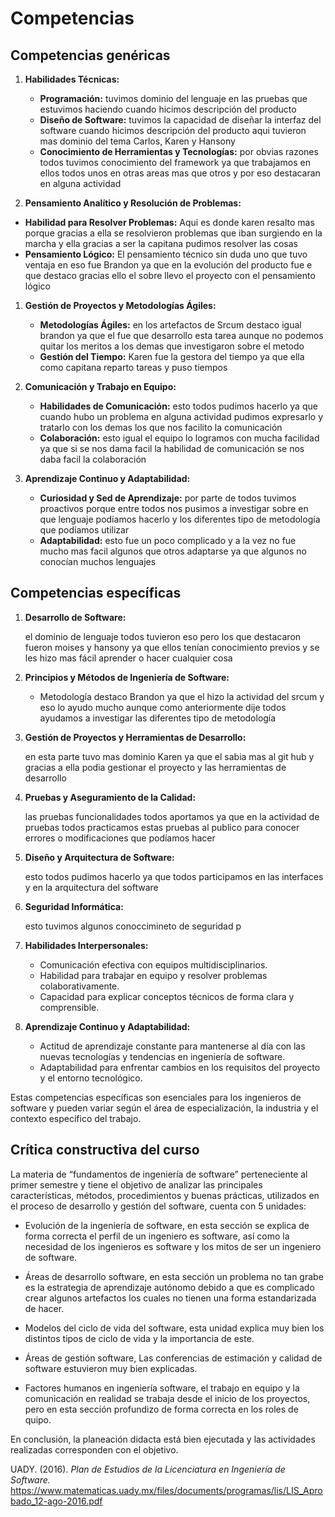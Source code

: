 <h1 id="competencias">Competencias</h1>

## Competencias genéricas


1.  **Habilidades Técnicas:**
    
    -   **Programación:** tuvimos dominio del lenguaje en las pruebas que estuvimos haciendo cuando hicimos descripción del producto
    -   **Diseño de Software:** tuvimos la capacidad de diseñar la interfaz del software cuando hicimos descripción del producto aqui tuvieron mas dominio del tema Carlos, Karen y Hansony
    -   **Conocimiento de Herramientas y Tecnologías:** por obvias razones todos tuvimos conocimiento del framework ya que trabajamos en ellos todos unos en otras areas mas que otros y por eso destacaran en alguna actividad
  

  2.   **Pensamiento Analítico y Resolución de Problemas:**
-   **Habilidad para Resolver Problemas:** Aqui es donde karen resalto mas porque gracias a ella se resolvieron problemas que iban  surgiendo en la marcha y ella gracias a ser la capitana pudimos resolver las cosas
-  **Pensamiento Lógico:** El pensamiento técnico sin duda  uno que tuvo ventaja en eso fue Brandon ya que en la evolución del producto fue e que destaco gracias ello el sobre llevo el proyecto con el pensamiento lógico
1.  **Gestión de Proyectos y Metodologías Ágiles:**
    
    -   **Metodologías Ágiles:** en los artefactos de Srcum destaco igual brandon ya que el fue que desarrollo esta tarea aunque no podemos quitar los meritos a los demas que investigaron sobre el metodo
    -   **Gestión del Tiempo:** Karen fue la gestora del tiempo ya que ella como capitana reparto tareas y puso tiempos
2.  **Comunicación y Trabajo en Equipo:**
    
    -   **Habilidades de Comunicación:** esto todos pudimos hacerlo ya que cuando hubo un problema en alguna actividad pudimos expresarlo y tratarlo con los demas los que nos facilito la comunicación
    -   **Colaboración:** esto igual el equipo lo logramos con mucha facilidad ya que si se nos dama facil la habilidad de comunicación se nos daba facil la colaboración
3.  **Aprendizaje Continuo y Adaptabilidad:**
    
    -   **Curiosidad y Sed de Aprendizaje:** por parte de todos tuvimos proactivos porque entre todos nos pusimos a investigar sobre en que lenguaje podíamos hacerlo y los diferentes tipo de metodología que podíamos utilizar
    -   **Adaptabilidad:** esto fue un poco complicado y a la vez no fue mucho mas facil algunos que otros adaptarse ya que algunos no conocían muchos lenguajes

## Competencias específicas

1.  **Desarrollo de Software:**
    
    el dominio de lenguaje todos tuvieron eso pero los que destacaron fueron moises y hansony ya que ellos tenían conocimiento previos y se les hizo mas fácil aprender o hacer cualquier cosa
2.  **Principios y Métodos de Ingeniería de Software:**
    
    -   Metodología destaco Brandon ya que el hizo la actividad del srcum y eso lo ayudo mucho aunque como anteriormente dije todos ayudamos a investigar las diferentes tipo de metodología
3.  **Gestión de Proyectos y Herramientas de Desarrollo:**
    
    en esta parte tuvo mas dominio Karen ya que el sabia mas al git hub y gracias a ella podia gestionar el proyecto y las herramientas de desarrollo 
4.  **Pruebas y Aseguramiento de la Calidad:**
    
    las pruebas funcionalidades todos aportamos ya que en la actividad de pruebas todos practicamos estas pruebas al publico para conocer errores o modificaciones que podíamos hacer
5.  **Diseño y Arquitectura de Software:**
    
    esto todos pudimos hacerlo ya que todos participamos en las interfaces y  en la arquitectura del software 
6.  **Seguridad Informática:**
    
    esto tuvimos algunos conoccimineto de seguridad p
7.  **Habilidades Interpersonales:**
    
    -   Comunicación efectiva con equipos multidisciplinarios.
    -   Habilidad para trabajar en equipo y resolver problemas colaborativamente.
    -   Capacidad para explicar conceptos técnicos de forma clara y comprensible.
8.  **Aprendizaje Continuo y Adaptabilidad:**
    
    -   Actitud de aprendizaje constante para mantenerse al día con las nuevas tecnologías y tendencias en ingeniería de software.
    -   Adaptabilidad para enfrentar cambios en los requisitos del proyecto y el entorno tecnológico.

Estas competencias específicas son esenciales para los ingenieros de software y pueden variar según el área de especialización, la industria y el contexto específico del trabajo.

## Crítica constructiva del curso
La materia de “fundamentos de ingeniería de software” perteneciente al primer semestre y tiene el objetivo de analizar las principales características, métodos, procedimientos y buenas prácticas, utilizados en el proceso de desarrollo y gestión del software, cuenta con 5 unidades: 

- Evolución de la ingeniería de software, en esta sección se explica de forma correcta el perfil de un ingeniero es software, así como la necesidad de los ingenieros es software y los mitos de ser un ingeniero de software. 

- Áreas de desarrollo software, en esta sección un problema no tan grabe es la estrategia de aprendizaje autónomo debido a que es complicado crear algunos artefactos los cuales no tienen una forma estandarizada de hacer. 

- Modelos del ciclo de vida del software, esta unidad explica muy bien los distintos tipos de ciclo de vida y la importancia de este. 

- Áreas de gestión software, Las conferencias de estimación y calidad de software estuvieron muy bien explicadas. 

- Factores humanos en ingeniería software, el trabajo en equipo y la comunicación en realidad se trabaja desde el inicio de los proyectos, pero en esta sección profundizo de forma correcta en los roles de quipo. 

En conclusión, la planeación didacta está bien ejecutada y las actividades realizadas corresponden con el objetivo. 





UADY. (2016). *Plan de Estudios de la Licenciatura en Ingeniería de Software.* https://www.matematicas.uady.mx/files/documents/programas/lis/LIS_Aprobado_12-ago-2016.pdf
<!--stackedit_data:
eyJoaXN0b3J5IjpbLTE3MTQwMTMxNDIsLTEyODEwMTkwMTgsNT
Q2NzM3MDI5LDk3Mjc0ODQ4Myw5NzI3NDg0ODMsOTcyNzQ4NDgz
LDEyMDY1NjIxNywxNjk0MjU4NDQ3LDIwNDUyNzA5MDddfQ==
-->